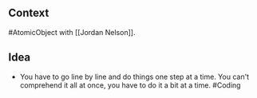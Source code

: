 ## Context
#AtomicObject with [[Jordan Nelson]]. 

## Idea
- You have to go line by line and do things one step at a time. You can't comprehend it all at once, you have to do it a bit at a time. #Coding 